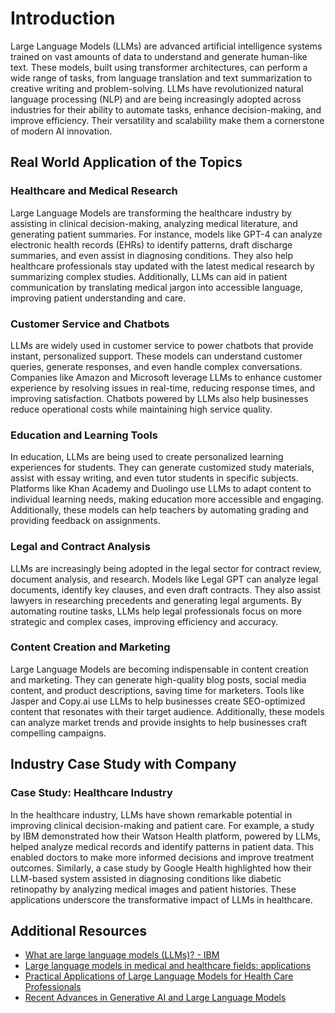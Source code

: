 # Introduction  
Large Language Models (LLMs) are advanced artificial intelligence systems trained on vast amounts of data to understand and generate human-like text. These models, built using transformer architectures, can perform a wide range of tasks, from language translation and text summarization to creative writing and problem-solving. LLMs have revolutionized natural language processing (NLP) and are being increasingly adopted across industries for their ability to automate tasks, enhance decision-making, and improve efficiency. Their versatility and scalability make them a cornerstone of modern AI innovation.

## Real World Application of the Topics  

### Healthcare and Medical Research  
Large Language Models are transforming the healthcare industry by assisting in clinical decision-making, analyzing medical literature, and generating patient summaries. For instance, models like GPT-4 can analyze electronic health records (EHRs) to identify patterns, draft discharge summaries, and even assist in diagnosing conditions. They also help healthcare professionals stay updated with the latest medical research by summarizing complex studies. Additionally, LLMs can aid in patient communication by translating medical jargon into accessible language, improving patient understanding and care.  

### Customer Service and Chatbots  
LLMs are widely used in customer service to power chatbots that provide instant, personalized support. These models can understand customer queries, generate responses, and even handle complex conversations. Companies like Amazon and Microsoft leverage LLMs to enhance customer experience by resolving issues in real-time, reducing response times, and improving satisfaction. Chatbots powered by LLMs also help businesses reduce operational costs while maintaining high service quality.  

### Education and Learning Tools  
In education, LLMs are being used to create personalized learning experiences for students. They can generate customized study materials, assist with essay writing, and even tutor students in specific subjects. Platforms like Khan Academy and Duolingo use LLMs to adapt content to individual learning needs, making education more accessible and engaging. Additionally, these models can help teachers by automating grading and providing feedback on assignments.  

### Legal and Contract Analysis  
LLMs are increasingly being adopted in the legal sector for contract review, document analysis, and research. Models like Legal GPT can analyze legal documents, identify key clauses, and even draft contracts. They also assist lawyers in researching precedents and generating legal arguments. By automating routine tasks, LLMs help legal professionals focus on more strategic and complex cases, improving efficiency and accuracy.  

### Content Creation and Marketing  
Large Language Models are becoming indispensable in content creation and marketing. They can generate high-quality blog posts, social media content, and product descriptions, saving time for marketers. Tools like Jasper and Copy.ai use LLMs to help businesses create SEO-optimized content that resonates with their target audience. Additionally, these models can analyze market trends and provide insights to help businesses craft compelling campaigns.  

## Industry Case Study with Company  

### Case Study: Healthcare Industry  
In the healthcare industry, LLMs have shown remarkable potential in improving clinical decision-making and patient care. For example, a study by IBM demonstrated how their Watson Health platform, powered by LLMs, helped analyze medical records and identify patterns in patient data. This enabled doctors to make more informed decisions and improve treatment outcomes. Similarly, a case study by Google Health highlighted how their LLM-based system assisted in diagnosing conditions like diabetic retinopathy by analyzing medical images and patient histories. These applications underscore the transformative impact of LLMs in healthcare.  

## Additional Resources  
- [What are large language models (LLMs)? - IBM](https://www.ibm.com/think/topics/large-language-models)  
- [Large language models in medical and healthcare fields: applications](https://link.springer.com/article/10.1007/s10462-024-10921-0)  
- [Practical Applications of Large Language Models for Health Care Professionals](https://pubmed.ncbi.nlm.nih.gov/39235317/)  
- [Recent Advances in Generative AI and Large Language Models](https://arxiv.org/abs/2407.14962)
